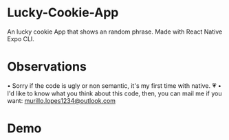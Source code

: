 # Lucky-Cookie-App
An lucky cookie App that shows an random phrase. Made with React Native Expo CLI.

# Observations
• Sorry if the code is ugly or non semantic, it's my first time with native. 💗
• I'd like to know what you think about this code, then, you can mail me if you want: murillo.lopes1234@outlook.com

# Demo


